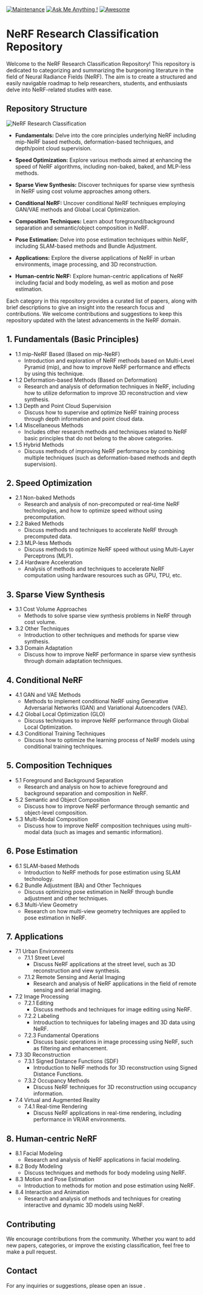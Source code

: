[![Maintenance](https://img.shields.io/badge/Maintained%3F-YES-green.svg)]() [![Ask Me Anything !](https://img.shields.io/badge/Ask%20me-anything-1abc9c.svg)](https://GitHub.com/Naereen/ama) [![Awesome](https://raw.githubusercontent.com/1438802682/picgo_image/main/badge.svg)](https://awesome.re)

# NeRF Research Classification Repository

Welcome to the NeRF Research Classification Repository! This repository is dedicated to categorizing and summarizing the burgeoning literature in the field of Neural Radiance Fields (NeRF). The aim is to create a structured and easily navigable roadmap to help researchers, students, and enthusiasts delve into NeRF-related studies with ease.

## Repository Structure

![NeRF Research Classification](https://github.com/1438802682/NeRF-Research-Atlas/blob/main/NeRF%20Research%20Classification.png)

- **Fundamentals:** Delve into the core principles underlying NeRF including mip-NeRF based methods, deformation-based techniques, and depth/point cloud supervision.
  
- **Speed Optimization:** Explore various methods aimed at enhancing the speed of NeRF algorithms, including non-baked, baked, and MLP-less methods.

- **Sparse View Synthesis:** Discover techniques for sparse view synthesis in NeRF using cost volume approaches among others.

- **Conditional NeRF:** Uncover conditional NeRF techniques employing GAN/VAE methods and Global Local Optimization.

- **Composition Techniques:** Learn about foreground/background separation and semantic/object composition in NeRF.

- **Pose Estimation:** Delve into pose estimation techniques within NeRF, including SLAM-based methods and Bundle Adjustment.

- **Applications:** Explore the diverse applications of NeRF in urban environments, image processing, and 3D reconstruction.

- **Human-centric NeRF:** Explore human-centric applications of NeRF including facial and body modeling, as well as motion and pose estimation.

Each category in this repository provides a curated list of papers, along with brief descriptions to give an insight into the research focus and contributions. We welcome contributions and suggestions to keep this repository updated with the latest advancements in the NeRF domain.



## 1. Fundamentals (Basic Principles)

   - 1.1 mip-NeRF Based (Based on mip-NeRF)
     - Introduction and exploration of NeRF methods based on Multi-Level Pyramid (mip), and how to improve NeRF performance and effects by using this technique.
   - 1.2 Deformation-based Methods (Based on Deformation)
     - Research and analysis of deformation techniques in NeRF, including how to utilize deformation to improve 3D reconstruction and view synthesis.
   - 1.3 Depth and Point Cloud Supervision
     - Discuss how to supervise and optimize NeRF training process through depth information and point cloud data.
   - 1.4 Miscellaneous Methods
     - Includes other research methods and techniques related to NeRF basic principles that do not belong to the above categories.
   - 1.5 Hybrid Methods
     - Discuss methods of improving NeRF performance by combining multiple techniques (such as deformation-based methods and depth supervision).

## 2. Speed Optimization

   - 2.1 Non-baked Methods
     - Research and analysis of non-precomputed or real-time NeRF technologies, and how to optimize speed without using precomputation.
   - 2.2 Baked Methods
     - Discuss methods and techniques to accelerate NeRF through precomputed data.
   - 2.3 MLP-less Methods
     - Discuss methods to optimize NeRF speed without using Multi-Layer Perceptrons (MLP).
   - 2.4 Hardware Acceleration
     - Analysis of methods and techniques to accelerate NeRF computation using hardware resources such as GPU, TPU, etc.

## 3. Sparse View Synthesis

   - 3.1 Cost Volume Approaches
     - Methods to solve sparse view synthesis problems in NeRF through cost volume.
   - 3.2 Other Techniques
     - Introduction to other techniques and methods for sparse view synthesis.
   - 3.3 Domain Adaptation
     - Discuss how to improve NeRF performance in sparse view synthesis through domain adaptation techniques.

## 4. Conditional NeRF

   - 4.1 GAN and VAE Methods
     - Methods to implement conditional NeRF using Generative Adversarial Networks (GAN) and Variational Autoencoders (VAE).
   - 4.2 Global Local Optimization (GLO)
     - Discuss techniques to improve NeRF performance through Global Local Optimization.
   - 4.3 Conditional Training Techniques
     - Discuss how to optimize the learning process of NeRF models using conditional training techniques.

## 5. Composition Techniques

   - 5.1 Foreground and Background Separation
     - Research and analysis on how to achieve foreground and background separation and composition in NeRF.
   - 5.2 Semantic and Object Composition
     - Discuss how to improve NeRF performance through semantic and object-level composition.
   - 5.3 Multi-Modal Composition
     - Discuss how to improve NeRF composition techniques using multi-modal data (such as images and semantic information).

## 6. Pose Estimation

   - 6.1 SLAM-based Methods
     - Introduction to NeRF methods for pose estimation using SLAM technology.
   - 6.2 Bundle Adjustment (BA) and Other Techniques
     - Discuss optimizing pose estimation in NeRF through bundle adjustment and other techniques.
   - 6.3 Multi-View Geometry
     - Research on how multi-view geometry techniques are applied to pose estimation in NeRF.

## 7. Applications

   - 7.1 Urban Environments
     - 7.1.1 Street Level
       - Discuss NeRF applications at the street level, such as 3D reconstruction and view synthesis.
     - 7.1.2 Remote Sensing and Aerial Imaging
       - Research and analysis of NeRF applications in the field of remote sensing and aerial imaging.
   - 7.2 Image Processing
     - 7.2.1 Editing
       - Discuss methods and techniques for image editing using NeRF.
     - 7.2.2 Labeling
       - Introduction to techniques for labeling images and 3D data using NeRF.
     - 7.2.3 Fundamental Operations
       - Discuss basic operations in image processing using NeRF, such as filtering and enhancement.
   - 7.3 3D Reconstruction
     - 7.3.1 Signed Distance Functions (SDF)
       - Introduction to NeRF methods for 3D reconstruction using Signed Distance Functions.
     - 7.3.2 Occupancy Methods
       - Discuss NeRF techniques for 3D reconstruction using occupancy information.
   - 7.4 Virtual and Augmented Reality
     - 7.4.1 Real-time Rendering
       - Discuss NeRF applications in real-time rendering, including performance in VR/AR environments.

## 8. Human-centric NeRF

   - 8.1 Facial Modeling
     - Research and analysis of NeRF applications in facial modeling.
   - 8.2 Body Modeling
     - Discuss techniques and methods for body modeling using NeRF.
   - 8.3 Motion and Pose Estimation
     - Introduction to methods for motion and pose estimation using NeRF.
   - 8.4 Interaction and Animation
     - Research and analysis of methods and techniques for creating interactive and dynamic 3D models using NeRF.



## Contributing

We encourage contributions from the community. Whether you want to add new papers, categories, or improve the existing classification, feel free to make a pull request.

## Contact
For any inquiries or suggestions, please open an issue .

